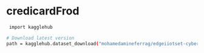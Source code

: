 ﻿# credicardFrod

```bash
 import kagglehub

# Download latest version
path = kagglehub.dataset_download("mohamedamineferrag/edgeiiotset-cyber-security-dataset-of-iot-iiot")
```

